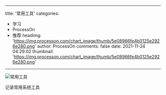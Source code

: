 
---
title: '常用工具'
categories: 
 - 学习
 - ProcessOn
 - 推荐
headimg: 'https://img.processon.com/chart_image/thumb/5e08966fe4b0125e2926e280.png'
author: ProcessOn
comments: false
date: 2021-11-24 04:29:02
thumbnail: 'https://img.processon.com/chart_image/thumb/5e08966fe4b0125e2926e280.png'
---

<div>   
<img class="thumb" alt="常用工具" src="https://img.processon.com/chart_image/thumb/5e08966fe4b0125e2926e280.png" referrerpolicy="no-referrer">
<p>记录常用系统工具</p>  
</div>
            